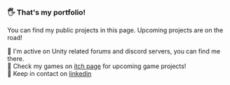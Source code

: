 ### 🖐️ That's my portfolio! 
You can find my public projects in this page. Upcoming projects are on the road! <br>

🌱 I'm active on Unity related forums and discord servers, you can find me there. <br>
🚀 Check my games on [itch page](https://xedoll.itch.io/) for upcoming game projects! <br>
🤙 Keep in contact on [linkedin](https://www.linkedin.com/feed/) 
